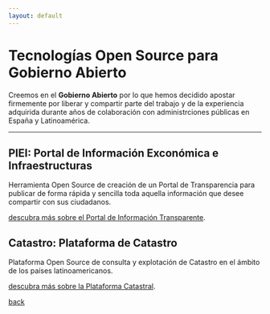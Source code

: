 ```yaml
---
layout: default
---
```



# [](#header-1)Tecnologías Open Source para Gobierno Abierto 

Creemos en el **Gobierno Abierto** por lo que hemos decidido apostar firmemente por liberar y compartir parte del trabajo y de la experiencia adquirida durante años de colaboración con administrciones públicas en España y Latinoamérica.


* * *

## [](#header-PIEI)PIEI: Portal de Información Exconómica e Infraestructuras 
Herramienta Open Source de creación de un Portal de Transparencia para publicar de forma rápida y sencilla toda aquella información que desee compartir con sus ciudadanos.

[descubra más sobre el Portal de Información Transparente](sielocal-page).


## [](#header-CAT)Catastro: Plataforma de Catastro
Plataforma Open Source de consulta y explotación de Catastro en el ámbito de los países latinoamericanos.

[descubra más sobre la Plataforma Catastral](catastro-page).



[back](./)
